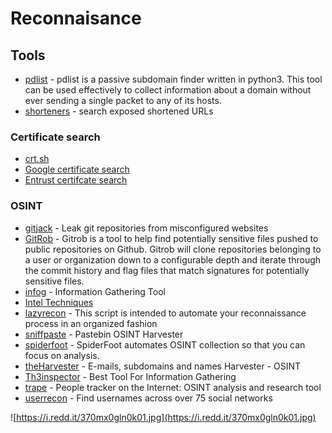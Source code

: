 # Reconnaisance

## Tools
- [pdlist](https://github.com/gnebbia/pdlist) - pdlist is a passive subdomain finder written in python3. This tool can be used effectively to collect information about a domain without ever sending a single packet to any of its hosts.
- [shorteners](https://shorteners.grayhatwarfare.com/) - search exposed shortened URLs

### Certificate search
- [crt.sh](https://crt.sh/)
- [Google certificate search](https://transparencyreport.google.com/https/certificates?hl=en)
- [Entrust certifcate search](https://www.entrust.com/ct-search/)

### OSINT
- [gitjack](https://github.com/liamg/gitjacker) - Leak git repositories from misconfigured websites
- [GitRob](https://github.com/michenriksen/gitrob) - Gitrob is a tool to help find potentially sensitive files pushed to public repositories on Github. Gitrob will clone repositories belonging to a user or organization down to a configurable depth and iterate through the commit history and flag files that match signatures for potentially sensitive files.
- [infog](https://github.com/thelinuxchoice/infog) - Information Gathering Tool
- [Intel Techniques](https://inteltechniques.com/links.html)
- [lazyrecon](https://github.com/nahamsec/lazyrecon) - This script is intended to automate your reconnaissance process in an organized fashion
- [sniffpaste](https://github.com/needmorecowbell/sniff-paste) - Pastebin OSINT Harvester
- [spiderfoot](https://github.com/smicallef/spiderfoot) - SpiderFoot automates OSINT collection so that you can focus on analysis.
- [theHarvester](https://github.com/laramies/theHarvester) - E-mails, subdomains and names Harvester - OSINT
- [Th3inspector](https://github.com/Moham3dRiahi/Th3inspector) - Best Tool For Information Gathering
- [trape](https://github.com/jofpin/trape) - People tracker on the Internet: OSINT analysis and research tool
- [userrecon](https://github.com/thelinuxchoice/userrecon) - Find usernames across over 75 social networks

![https://i.redd.it/370mx0gln0k01.jpg](https://i.redd.it/370mx0gln0k01.jpg)
